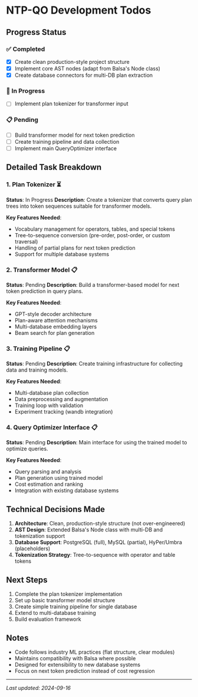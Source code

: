 # NTP-QO Development Todos

## Progress Status

### ✅ Completed
- [x] Create clean production-style project structure
- [x] Implement core AST nodes (adapt from Balsa's Node class)
- [x] Create database connectors for multi-DB plan extraction

### 🚧 In Progress
- [ ] Implement plan tokenizer for transformer input

### 📋 Pending
- [ ] Build transformer model for next token prediction
- [ ] Create training pipeline and data collection
- [ ] Implement main QueryOptimizer interface

## Detailed Task Breakdown

### 1. Plan Tokenizer ⏳
**Status**: In Progress
**Description**: Create a tokenizer that converts query plan trees into token sequences suitable for transformer models.

**Key Features Needed**:
- Vocabulary management for operators, tables, and special tokens
- Tree-to-sequence conversion (pre-order, post-order, or custom traversal)
- Handling of partial plans for next token prediction
- Support for multiple database systems

### 2. Transformer Model 📋
**Status**: Pending
**Description**: Build a transformer-based model for next token prediction in query plans.

**Key Features Needed**:
- GPT-style decoder architecture
- Plan-aware attention mechanisms
- Multi-database embedding layers
- Beam search for plan generation

### 3. Training Pipeline 📋
**Status**: Pending
**Description**: Create training infrastructure for collecting data and training models.

**Key Features Needed**:
- Multi-database plan collection
- Data preprocessing and augmentation
- Training loop with validation
- Experiment tracking (wandb integration)

### 4. Query Optimizer Interface 📋
**Status**: Pending
**Description**: Main interface for using the trained model to optimize queries.

**Key Features Needed**:
- Query parsing and analysis
- Plan generation using trained model
- Cost estimation and ranking
- Integration with existing database systems

## Technical Decisions Made

1. **Architecture**: Clean, production-style structure (not over-engineered)
2. **AST Design**: Extended Balsa's Node class with multi-DB and tokenization support
3. **Database Support**: PostgreSQL (full), MySQL (partial), HyPer/Umbra (placeholders)
4. **Tokenization Strategy**: Tree-to-sequence with operator and table tokens

## Next Steps

1. Complete the plan tokenizer implementation
2. Set up basic transformer model structure
3. Create simple training pipeline for single database
4. Extend to multi-database training
5. Build evaluation framework

## Notes

- Code follows industry ML practices (flat structure, clear modules)
- Maintains compatibility with Balsa where possible
- Designed for extensibility to new database systems
- Focus on next token prediction instead of cost regression

---
*Last updated: 2024-09-16*